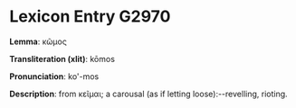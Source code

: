 # Lexicon Entry G2970

**Lemma**: κῶμος

**Transliteration (xlit)**: kōmos

**Pronunciation**: ko'-mos

**Description**:
from κεῖμαι; a carousal (as if letting loose):--revelling, rioting.
